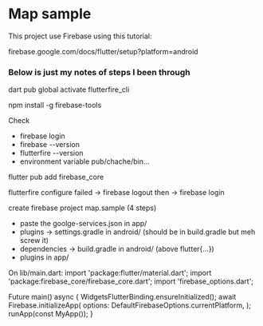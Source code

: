 # Map sample

This project use Firebase using this tutorial:

firebase.google.com/docs/flutter/setup?platform=android

### Below is just my notes of steps I been through

dart pub global activate flutterfire_cli

npm install -g firebase-tools

Check

- firebase login
- firebase --version
- flutterfire --version
- environment variable pub/chache/bin...

flutter pub add firebase_core

flutterfire configure failed -> firebase logout then -> firebase login

create firebase project map.sample (4 steps)

- paste the goolge-services.json in app/
- plugins -> settings.gradle in android/ (should be in build.gradle but meh
  screw it)
- dependencies -> build.gradle in android/ (above flutter{...})
- plugins in app/

On lib/main.dart: import 'package:flutter/material.dart'; import
'package:firebase_core/firebase_core.dart'; import 'firebase_options.dart';

Future<void> main() async { WidgetsFlutterBinding.ensureInitialized(); await
Firebase.initializeApp( options: DefaultFirebaseOptions.currentPlatform, );
runApp(const MyApp()); }

